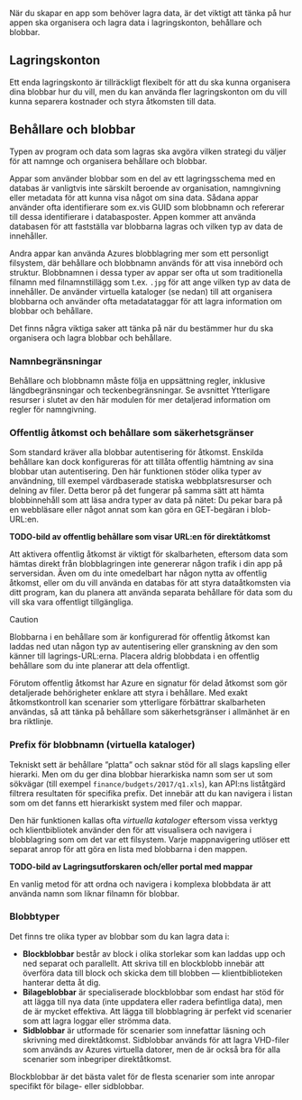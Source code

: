 När du skapar en app som behöver lagra data, är det viktigt att tänka på hur appen ska organisera och lagra data i lagringskonton, behållare och blobbar.

## <a name="storage-accounts"></a>Lagringskonton

Ett enda lagringskonto är tillräckligt flexibelt för att du ska kunna organisera dina blobbar hur du vill, men du kan använda fler lagringskonton om du vill kunna separera kostnader och styra åtkomsten till data.

## <a name="containers-and-blobs"></a>Behållare och blobbar

Typen av program och data som lagras ska avgöra vilken strategi du väljer för att namnge och organisera behållare och blobbar.

Appar som använder blobbar som en del av ett lagringsschema med en databas är vanligtvis inte särskilt beroende av organisation, namngivning eller metadata för att kunna visa något om sina data. Sådana appar använder ofta identifierare som ex.vis GUID som blobbnamn och refererar till dessa identifierare i databasposter. Appen kommer att använda databasen för att fastställa var blobbarna lagras och vilken typ av data de innehåller.

Andra appar kan använda Azures blobblagring mer som ett personligt filsystem, där behållare och blobbnamn används för att visa innebörd och struktur. Blobbnamnen i dessa typer av appar ser ofta ut som traditionella filnamn med filnamnstillägg som t.ex. `.jpg` för att ange vilken typ av data de innehåller. De använder virtuella kataloger (se nedan) till att organisera blobbarna och använder ofta metadatataggar för att lagra information om blobbar och behållare.

Det finns några viktiga saker att tänka på när du bestämmer hur du ska organisera och lagra blobbar och behållare.

### <a name="naming-limitations"></a>Namnbegränsningar

Behållare och blobbnamn måste följa en uppsättning regler, inklusive längdbegränsningar och teckenbegränsningar. Se avsnittet Ytterligare resurser i slutet av den här modulen för mer detaljerad information om regler för namngivning.

### <a name="public-access-and-containers-as-security-boundaries"></a>Offentlig åtkomst och behållare som säkerhetsgränser

Som standard kräver alla blobbar autentisering för åtkomst. Enskilda behållare kan dock konfigureras för att tillåta offentlig hämtning av sina blobbar utan autentisering. Den här funktionen stöder olika typer av användning, till exempel värdbaserade statiska webbplatsresurser och delning av filer. Detta beror på det fungerar på samma sätt att hämta blobbinnehåll som att läsa andra typer av data på nätet: Du pekar bara på en webbläsare eller något annat som kan göra en GET-begäran i blob-URL:en.

**TODO-bild av offentlig behållare som visar URL:en för direktåtkomst**

Att aktivera offentlig åtkomst är viktigt för skalbarheten, eftersom data som hämtas direkt från blobblagringen inte genererar någon trafik i din app på serversidan. Även om du inte omedelbart har någon nytta av offentlig åtkomst, eller om du vill använda en databas för att styra dataåtkomsten via ditt program, kan du planera att använda separata behållare för data som du vill ska vara offentligt tillgängliga.

> [!CAUTION]
> Blobbarna i en behållare som är konfigurerad för offentlig åtkomst kan laddas ned utan någon typ av autentisering eller granskning av den som känner till lagrings-URL:erna. Placera aldrig blobbdata i en offentlig behållare som du inte planerar att dela offentligt.

Förutom offentlig åtkomst har Azure en signatur för delad åtkomst som gör detaljerade behörigheter enklare att styra i behållare. Med exakt åtkomstkontroll kan scenarier som ytterligare förbättrar skalbarheten användas, så att tänka på behållare som säkerhetsgränser i allmänhet är en bra riktlinje.

### <a name="blob-name-prefixes-virtual-directories"></a>Prefix för blobbnamn (virtuella kataloger)

Tekniskt sett är behållare ”platta” och saknar stöd för all slags kapsling eller hierarki. Men om du ger dina blobbar hierarkiska namn som ser ut som sökvägar (till exempel `finance/budgets/2017/q1.xls`), kan API:ns liståtgärd filtrera resultaten för specifika prefix. Det innebär att du kan navigera i listan som om det fanns ett hierarkiskt system med filer och mappar.

Den här funktionen kallas ofta *virtuella kataloger* eftersom vissa verktyg och klientbibliotek använder den för att visualisera och navigera i blobblagring som om det var ett filsystem. Varje mappnavigering utlöser ett separat anrop för att göra en lista med blobbarna i den mappen.

**TODO-bild av Lagringsutforskaren och/eller portal med mappar**

En vanlig metod för att ordna och navigera i komplexa blobbdata är att använda namn som liknar filnamn för blobbar.

### <a name="blob-types"></a>Blobbtyper

Det finns tre olika typer av blobbar som du kan lagra data i:

- **Blockblobbar** består av block i olika storlekar som kan laddas upp och ned separat och parallellt. Att skriva till en blockblobb innebär att överföra data till block och skicka dem till blobben &mdash; klientbiblioteken hanterar detta åt dig.
- **Bilageblobbar** är specialiserade blockblobbar som endast har stöd för att lägga till nya data (inte uppdatera eller radera befintliga data), men de är mycket effektiva. Att lägga till blobblagring är perfekt vid scenarier som att lagra loggar eller strömma data.
- **Sidblobbar** är utformade för scenarier som innefattar läsning och skrivning med direktåtkomst. Sidblobbar används för att lagra VHD-filer som används av Azures virtuella datorer, men de är också bra för alla scenarier som inbegriper direktåtkomst.

Blockblobbar är det bästa valet för de flesta scenarier som inte anropar specifikt för bilage- eller sidblobbar.